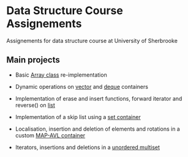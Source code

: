 # Data Structure Course Assignements
Assignements for data structure course at University of Sherbrooke

## Main projects
- Basic [Array class](https://github.com/simlal/data-structructures-learning/blob/main/tp1/Array.h) re-implementation
- Dynamic operations on [vector](https://github.com/simlal/data-structructures-learning/blob/main/tp2/vectorImpl.h) and [deque](https://github.com/simlal/data-structructures-learning/blob/main/tp2/dequeImpl.h) containers

- Implementation of erase and insert functions, forward iterator and reverse() on [list](https://github.com/simlal/data-structructures-learning/blob/main/tp3/listImpl.h)

- Implementation of a skip list using a [set container](https://github.com/simlal/data-structructures-learning/blob/main/tp4/setImpl.h)

- Localisation, insertion and deletion of elements and rotations in a custom [MAP-AVL container](https://github.com/simlal/data-structructures-learning/blob/main/tp5/mapImpl.h)

- Iterators, insertions and deletions in a [unordered multiset](https://github.com/simlal/data-structructures-learning/blob/main/tp6/unordered_multisetImpl.h)
